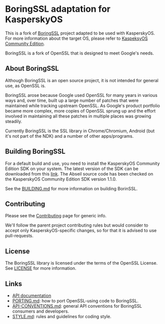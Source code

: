 # BoringSSL adaptation for KasperskyOS

This is a fork of [BoringSSL](https://github.com/google/boringssl) project adapted to be used with KasperskyOS. For more information about the target OS, please refer to [KaspeksyOS Community Edition](https://support.kaspersky.com/help/KCE/1.1/en-US/community_edition.htm).

BoringSSL is a fork of OpenSSL that is designed to meet Google's needs.

## About BoringSSL

Although BoringSSL is an open source project, it is not intended for general
use, as OpenSSL is.

BoringSSL arose because Google used OpenSSL for many years in various ways and,
over time, built up a large number of patches that were maintained while
tracking upstream OpenSSL. As Google's product portfolio became more complex,
more copies of OpenSSL sprung up and the effort involved in maintaining all
these patches in multiple places was growing steadily.

Currently BoringSSL is the SSL library in Chrome/Chromium, Android (but it's
not part of the NDK) and a number of other apps/programs.

## Building BoringSSL

For a default build and use, you need to install the KasperskyOS Community Edition SDK on your system. The latest version of the SDK can be downloaded from this [link](https://os.kaspersky.com/development/). The Abseil source code has been checked on the KasperskyOS Community Edition SDK version 1.1.0.

See the [BUILDING.md](https://github.com/google/boringssl/blob/master/BUILDING.md) for more information on building BorinSSL.

## Contributing
Please see the [Contributing](https://github.com/google/boringssl/blob/master/CONTRIBUTING.md) page for generic info.

We'll follow the parent project contributing rules but would consider to accept only KasperskyOS-specific changes, so for that it is advised to use pull-requests.

## License

The BoringSSL library is licensed under the terms of the OpenSSL License. See [LICENSE](LICENSE) for more information.

## Links

  * [API documentation](https://commondatastorage.googleapis.com/chromium-boringssl-docs/headers.html)
  * [PORTING.md](https://github.com/google/boringssl/blob/master/PORTING.md): how to port OpenSSL-using code to BoringSSL.
  * [API-CONVENTIONS.md](https://github.com/google/boringssl/blob/master/API-CONVENTIONS.md): general API conventions for BoringSSL consumers and developers.
  * [STYLE.md](https://github.com/google/boringssl/blob/master/STYLE.md): rules and guidelines for coding style.